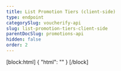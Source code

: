 ```yaml
---
title: List Promotion Tiers (client-side)
type: endpoint
categorySlug: voucherify-api
slug: list-promotion-tiers-client-side
parentDocSlug: promotions-api
hidden: false
order: 2
---
```

[block:html]
{
  "html": "<style>\n[title=\"Toggle library\"] { \n  display: none; }\n.LanguagePicker-divider { \n  display: none; }\n.Playground-section3VTXuaYZivJK > .APISectionHeader3LN_-QIR0m7x {\n  display: none; }\n.LanguagePicker-languages1qVVo_v6AlP9 {\n  display: none; }\n</style>"
}
[/block]

